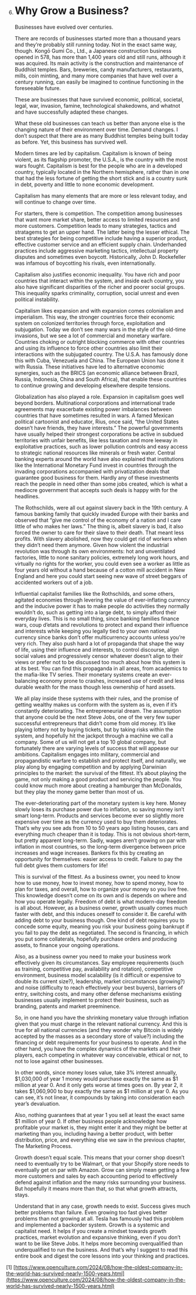 6. # Why Grow a Business?

   Businesses have evolved over centuries.

   There are records of businesses started more than a thousand years and they’re probably still running today. Not in the exact same way, though. Kongō Gumi Co., Ltd., a Japanese construction business opened in 578, has more than 1,400 years old and still runs, although it was acquired. Its main activity is the construction and maintenance of Buddhist temples.
   Bars, breweries, candy manufacturers, restaurants, mills, coin minting, and many more companies that have well over a century running, can easily be imagined to continue functioning in the foreseeable future.

   These are businesses that have survived economic, political, societal, legal, war, invasion, famine, technological shakedowns, and whatnot and have successfully adapted these changes.

   What these old businesses can teach us better than anyone else is the changing nature of their environment over time. Demand changes. I don’t suspect that there are as many Buddhist temples being built today as before. Yet, this business has survived well.

   Modern times are led by capitalism. Capitalism is known of being violent, as its flagship promoter, the U.S.A., is the country with the most wars fought. Capitalism is best for the people who are in a developed country, typically located in the Northern hemisphere, rather than in one that had the less fortune of getting the short stick and is a country sunk in debt, poverty and little to none economic development.

   Capitalism has many elements that are more or less relevant today, and will continue to change over time.

   For starters, there is competition. The competition among businesses that want more market share, better access to limited resources and more customers. Competition leads to many strategies, tactics and stratagems to get an upper hand. The latter being the lesser ethical. The best strategies for being competitive include having a superior product, effective customer service and an efficient supply chain. Underhanded practices include aggressive marketing tactics, intellectual property disputes and sometimes even boycott. Historically, John D. Rockefeller was infamous of boycotting his rivals, even internationally.

   Capitalism also justifies economic inequality. You have rich and poor countries that interact within the system, and inside each country, you also have significant disparities of the richer and poorer social groups. This inequality sparks criminality, corruption, social unrest and even political instability.

   Capitalism likes expansion and with expansion comes colonialism and imperialism. This way, the stronger countries force their economic system on colonized territories through force, exploitation and subjugation. Today we don’t see many wars in the style of the old-time invasions, but we see a lot of commercial and monetary warfare. Countries choking or outright blocking commerce with other countries and using its influence to force other countries also limit their interactions with the subjugated country. The U.S.A. has famously done this with Cuba, Venezuela and China. The European Union has done it with Russia. These initiatives have led to alternative economic synergies, such as the BRICS (an economic alliance between Brazil, Russia, Indonesia, China and South Africa), that enable these countries to continue growing and developing elsewhere despite tensions.

   Globalization has also played a role. Expansion in capitalism goes well beyond borders. Multinational corporations and international trade agreements may exacerbate existing power imbalances between countries that have sometimes resulted in wars. A famed Mexican political cartoonist and educator, Rius, once said, “the United States doesn’t have friends, they have interests.” The powerful governments have usually helped their strongest corporations be active in subdued territories with unfair benefits, like less taxation and more leeway in exploitative practices, such as lower pollution controls and easy access to strategic national resources like minerals or fresh water. Central banking experts around the world have also explained that institutions like the International Monetary Fund invest in countries through the invading corporations accompanied with privatization deals that guarantee good business for them. Hardly any of these investments reach the people in need other than some jobs created, which is what a mediocre government that accepts such deals is happy with for the headlines.

   The Rothschilds, were all out against slavery back in the 19th century. A famous banking family that quickly invaded Europe with their banks and observed that “give me control of the economy of a nation and I care little of who makes her laws.” The thing is, albeit slavery is bad, it also forced the owner to care for their slave to their death. That meant less profits. With slavery abolished, now they could get rid of workers when they didn’t need them anymore. Given how violent the industrial revolution was through its own environments: hot and unventilated factories, little to none sanitary policies, extremely long work hours, and virtually no rights for the worker, you could even see a worker as little as four years old without a hand because of a cotton mill accident in New England and here you could start seeing new wave of street beggars of accidented workers out of a job.

   Influential capitalist families like the Rothschilds, and some others, agitated economies through levering the value of ever-inflating currency and the inducive power it has to make people do activities they normally wouldn’t do, such as getting into a large debt, to simply afford their everyday lives. This is no small thing, since banking families finance wars, coup d’etats and revolutions to protect and expand their influence and interests while keeping you legally tied to your own national currency since banks don’t offer multicurrency accounts unless you’re very rich. They also push hard a lot of propaganda that shape the way of life, using their influence and interests, to control discourse, align social values and progressively censor whatever doesn’t align to their views or prefer not to be discussed too much about how this system is at its best. You can find this propaganda in all areas, from academics to the mafia-like TV series. Their monetary systems create an ever-balancing economy prone to crashes, increased use of credit and less durable wealth for the mass though less ownership of hard assets.

   We all play inside these systems with their rules, and the promise of getting wealthy makes us conform with the system as is, even if it’s constantly deteriorating. The entrepreneurial dream. The assumption that anyone could be the next Steve Jobs, one of the very few super successful entrepreneurs that didn’t come from old money. It’s like playing lottery not by buying tickets, but by taking risks within the system, and hopefully hit the jackpot through a machine we call a company. Some of us will not get a top 10 global company, but fortunately there are varying levels of success that will appease our ambitions. Capitalism engages into military, commercial and propagandistic warfare to establish and protect itself, and naturally, we play along by engaging competition and by applying Darwinian principles to the market: the survival of the fittest. It’s about playing the game, not only making a good product and servicing the people. You could know much more about creating a hamburger than McDonalds, but they play the money game better than most of us.

   The ever-deteriorating part of the monetary system is key here. Money slowly loses its purchase power due to inflation, so saving money isn’t smart long-term. Products and services become ever so slightly more expensive over time as the currency used to buy them deteriorates. That’s why you see ads from 10 to 50 years ago listing houses, cars and everything much cheaper than it is today. This is not obvious short-term, but pretty apparent long-term. Sadly, wages aren’t growing on par with inflation in most countries, so the long-term divergence between price increases and wage increases. Bankers fix this by creating an opportunity for themselves: easier access to credit. Failure to pay the full debt gives them customers for life!

   This is survival of the fittest. As a business owner, you need to know how to use money, how to invest money, how to spend money, how to plan for taxes, and overall, how to organize your money so you live free. This knowledge doesn’t come on its own and is depends on where and how you operate legally. Freedom of debt is what modern-day freedom is all about. However, as a business owner, growth usually comes much faster with debt, and this induces oneself to consider it. Be careful with adding debt to your business though. One kind of debt requires you to concede some equity, meaning you risk your business going bankrupt if you fail to pay the debt as negotiated. The second is financing, in which you put some collaterals, hopefully purchase orders and producing assets, to finance your ongoing operations.

   Also, as a business owner you need to make your business work effectively given its circumstances. Say employee requirements (such as training, competitive pay, availability and rotation), competitive environment, business model scalability (is it difficult or expensive to double its current size?), leadership, market circumstances (growing?) and noise (difficulty to reach effectively your best buyers), barriers of entry, switching costs, and many other defense mechanisms existing businesses usually implement to protect their business, such as branding, patents and market preeminence.

   So, in one hand you have the shrinking monetary value through inflation given that you must charge in the relevant national currency. And this is true for all national currencies (and they wonder why Bitcoin is widely accepted by the masses as a secondary store of value?) including the financing or debt requirements for your business to operate. And in the other hand, you have the complex dynamics of the markets and their players, each competing in whatever way conceivable, ethical or not, to not to lose against other businesses.

   In other words, since money loses value, take 3% interest annually, $1,030,000 of year 1 money would purchase exactly the same as $1 million at year 0. And it only gets worse at times goes on. By year 2, it takes $1,060,900 to buy exactly the same as $1 million at year 0. As you can see, it’s not linear, it compounds by taking into consideration each year’s devaluation.

   Also, nothing guarantees that at year 1 you sell at least the exact same $1 million of year 0. If other business people acknowledge how profitable your market is, they might enter it and they might be better at marketing than you, including having a better product, with better distribution, price, and everything else we saw in the previous chapter, The Marketing Process.

   Growth doesn’t equal scale. This means that your corner shop doesn’t need to eventually try to be Walmart, or that your Shopify store needs to eventually get on par with Amazon.
   Grow can simply mean getting a few more customers and sales by each accounting period to effectively defend against inflation and the many risks surrounding your business. But hopefully it means more than that, so that what growth attracts, stays.

   Understand that in any case, growth needs to exist. Success gives much better problems than failure. Even growing too fast gives better problems than not growing at all. Tesla has famously had this problem and implemented a backorder system.
   Growth is a systemic and capitalist need. It helps if you create a mindset towards growth practices, market evolution and expansive thinking, even if you don’t want to be like Steve Jobs. It helps more becoming overqualified than underqualified to run the business. And that’s why I suggest to read this entire book and digest the core lessons into your thinking and practices.

<a id="1">[1] [https://www.openculture.com/2024/08/how-the-oldest-company-in-the-world-has-survived-nearly-1500-years.html](https://www.openculture.com/2024/08/how-the-oldest-company-in-the-world-has-survived-nearly-1500-years.html)</a>
